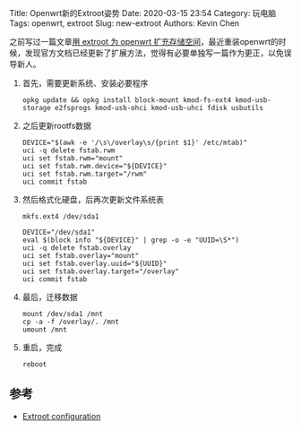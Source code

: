 Title: Openwrt新的Extroot姿势
Date: 2020-03-15 23:54
Category: 玩电脑
Tags: openwrt, extroot
Slug: new-extroot
Authors: Kevin Chen




之前写过一篇文章[用 extroot 为 openwrt 扩充存储空间](https://www.solarck.com/openwrt-extroot.html)，最近重装openwrt的时候，发现官方文档已经更新了扩展方法，觉得有必要单独写一篇作为更正，以免误导新人。



1. 首先，需要更新系统、安装必要程序

   ```
   opkg update && opkg install block-mount kmod-fs-ext4 kmod-usb-storage e2fsprogs kmod-usb-ohci kmod-usb-uhci fdisk usbutils
   ```

2. 之后更新rootfs数据

   ```
   DEVICE="$(awk -e '/\s\/overlay\s/{print $1}' /etc/mtab)"
   uci -q delete fstab.rwm
   uci set fstab.rwm="mount"
   uci set fstab.rwm.device="${DEVICE}"
   uci set fstab.rwm.target="/rwm"
   uci commit fstab
   ```

3. 然后格式化硬盘，后再次更新文件系统表

   ```
   mkfs.ext4 /dev/sda1
   
   DEVICE="/dev/sda1"
   eval $(block info "${DEVICE}" | grep -o -e "UUID=\S*")
   uci -q delete fstab.overlay
   uci set fstab.overlay="mount"
   uci set fstab.overlay.uuid="${UUID}"
   uci set fstab.overlay.target="/overlay"
   uci commit fstab
   ```

4. 最后，迁移数据

   ```
   mount /dev/sda1 /mnt
   cp -a -f /overlay/. /mnt
   umount /mnt
   ```

5. 重启，完成

   ```
   reboot
   ```

   

## 参考

- [Extroot configuration](https://openwrt.org/docs/guide-user/additional-software/extroot_configuration)